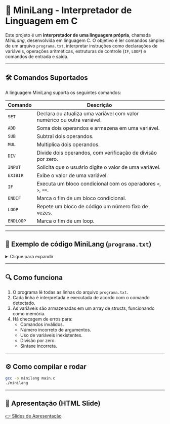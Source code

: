 # 🧠 MiniLang - Interpretador de Linguagem em C

Este projeto é um **interpretador de uma linguagem própria**, chamada *MiniLang*, desenvolvida em linguagem C. O objetivo é ler comandos simples de um arquivo `programa.txt`, interpretar instruções como declarações de variáveis, operações aritméticas, estruturas de controle (`IF`, `LOOP`) e comandos de entrada e saída.

---

## 🛠️ Comandos Suportados

A linguagem MiniLang suporta os seguintes comandos:

| Comando   | Descrição                                                                 |
|-----------|---------------------------------------------------------------------------|
| `SET`     | Declara ou atualiza uma variável com valor numérico ou outra variável.    |
| `ADD`     | Soma dois operandos e armazena em uma variável.                           |
| `SUB`     | Subtrai dois operandos.                                                    |
| `MUL`     | Multiplica dois operandos.                                                 |
| `DIV`     | Divide dois operandos, com verificação de divisão por zero.               |
| `INPUT`   | Solicita que o usuário digite o valor de uma variável.                    |
| `EXIBIR`  | Exibe o valor de uma variável.                                             |
| `IF`      | Executa um bloco condicional com os operadores `<`, `>`, `==`.            |
| `ENDIF`   | Marca o fim de um bloco condicional.                                       |
| `LOOP`    | Repete um bloco de código um número fixo de vezes.                        |
| `ENDLOOP` | Marca o fim de um loop.                                                    |

---

## 🧾 Exemplo de código MiniLang (`programa.txt`)

<details>
<summary>Clique para expandir</summary>

```plaintext

SET A 10
SET B 5
ADD A B C
EXIBIR C
LOOP 2
  SUB C 1 C
  EXIBIR C
ENDLOOP
IF C > 3
  EXIBIR C
ENDIF
INPUT X
MUL C X R
EXIBIR R

```

</details>

---

## 🔍 Como funciona

1. O programa lê todas as linhas do arquivo `programa.txt`.
2. Cada linha é interpretada e executada de acordo com o comando detectado.
3. As variáveis são armazenadas em um array de structs, funcionando como memória.
4. Há checagem de erros para:
   - Comandos inválidos.
   - Número incorreto de argumentos.
   - Uso de variáveis inexistentes.
   - Divisão por zero.
   - Sintaxe incorreta.

---

## ⚙️ Como compilar e rodar

```bash
gcc -o minilang main.c
./minilang
```
---

## 🎤 Apresentação (HTML Slide)

[👉 Slides de Apresentação](https://eduardomolica.github.io/minilangc/slides.html)


